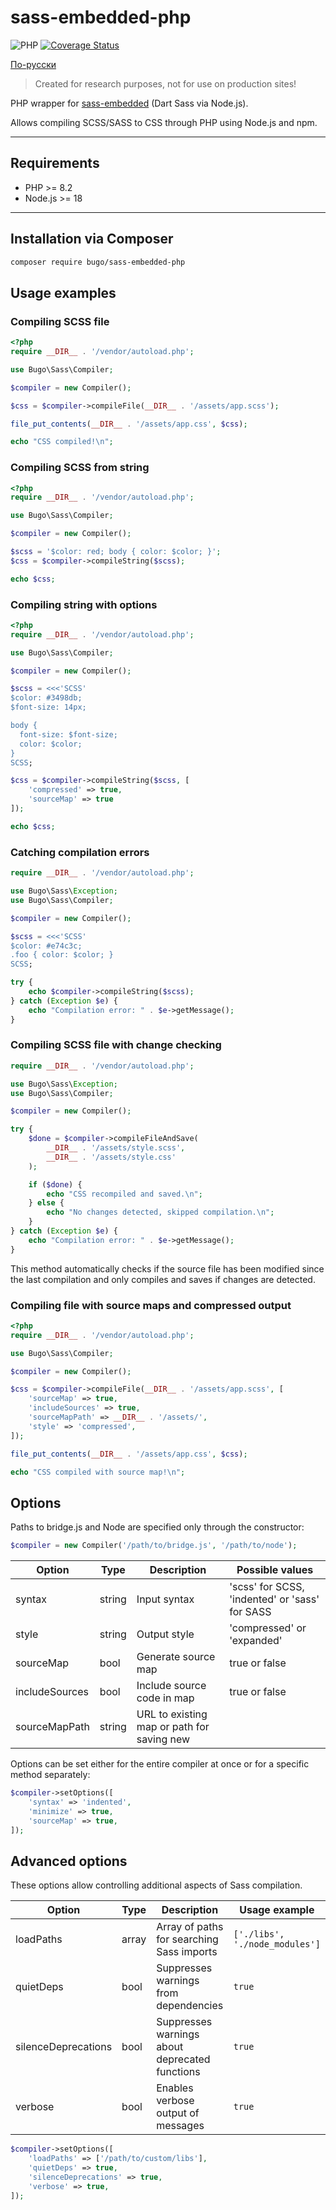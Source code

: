# sass-embedded-php

![PHP](https://img.shields.io/badge/PHP-^8.2-blue.svg?style=flat)
[![Coverage Status](https://coveralls.io/repos/github/dragomano/sass-embedded-php/badge.svg?branch=main)](https://coveralls.io/github/dragomano/sass-embedded-php?branch=main)

[По-русски](README.ru.md)

> Created for research purposes, not for use on production sites!

PHP wrapper for [sass-embedded](https://www.npmjs.com/package/sass-embedded) (Dart Sass via Node.js).

Allows compiling SCSS/SASS to CSS through PHP using Node.js and npm.

---

## Requirements

- PHP >= 8.2
- Node.js >= 18

---

## Installation via Composer

```bash
composer require bugo/sass-embedded-php
```

## Usage examples

### Compiling SCSS file

```php
<?php
require __DIR__ . '/vendor/autoload.php';

use Bugo\Sass\Compiler;

$compiler = new Compiler();

$css = $compiler->compileFile(__DIR__ . '/assets/app.scss');

file_put_contents(__DIR__ . '/assets/app.css', $css);

echo "CSS compiled!\n";
```

### Compiling SCSS from string

```php
<?php
require __DIR__ . '/vendor/autoload.php';

use Bugo\Sass\Compiler;

$compiler = new Compiler();

$scss = '$color: red; body { color: $color; }';
$css = $compiler->compileString($scss);

echo $css;
```

### Compiling string with options

```php
<?php
require __DIR__ . '/vendor/autoload.php';

use Bugo\Sass\Compiler;

$compiler = new Compiler();

$scss = <<<'SCSS'
$color: #3498db;
$font-size: 14px;

body {
  font-size: $font-size;
  color: $color;
}
SCSS;

$css = $compiler->compileString($scss, [
    'compressed' => true,
    'sourceMap' => true
]);

echo $css;
```

### Catching compilation errors

```php
require __DIR__ . '/vendor/autoload.php';

use Bugo\Sass\Exception;
use Bugo\Sass\Compiler;

$compiler = new Compiler();

$scss = <<<'SCSS'
$color: #e74c3c;
.foo { color: $color; }
SCSS;

try {
    echo $compiler->compileString($scss);
} catch (Exception $e) {
    echo "Compilation error: " . $e->getMessage();
}
```

### Compiling SCSS file with change checking

```php
require __DIR__ . '/vendor/autoload.php';

use Bugo\Sass\Exception;
use Bugo\Sass\Compiler;

$compiler = new Compiler();

try {
    $done = $compiler->compileFileAndSave(
        __DIR__ . '/assets/style.scss',
        __DIR__ . '/assets/style.css'
    );

    if ($done) {
        echo "CSS recompiled and saved.\n";
    } else {
        echo "No changes detected, skipped compilation.\n";
    }
} catch (Exception $e) {
    echo "Compilation error: " . $e->getMessage();
}
```

This method automatically checks if the source file has been modified since the last compilation and only compiles and saves if changes are detected.

### Compiling file with source maps and compressed output

```php
<?php
require __DIR__ . '/vendor/autoload.php';

use Bugo\Sass\Compiler;

$compiler = new Compiler();

$css = $compiler->compileFile(__DIR__ . '/assets/app.scss', [
    'sourceMap' => true,
    'includeSources' => true,
    'sourceMapPath' => __DIR__ . '/assets/',
    'style' => 'compressed',
]);

file_put_contents(__DIR__ . '/assets/app.css', $css);

echo "CSS compiled with source map!\n";
```

## Options

Paths to bridge.js and Node are specified only through the constructor:

```php
$compiler = new Compiler('/path/to/bridge.js', '/path/to/node');
```

| Option | Type | Description | Possible values |
|--------|------|-------------|-----------------|
| syntax | string | Input syntax | 'scss' for SCSS, 'indented' or 'sass' for SASS |
| style | string | Output style | 'compressed' or 'expanded' |
| sourceMap | bool | Generate source map | true or false |
| includeSources | bool | Include source code in map | true or false |
| sourceMapPath | string | URL to existing map or path for saving new |  |

Options can be set either for the entire compiler at once or for a specific method separately:

```php
$compiler->setOptions([
    'syntax' => 'indented',
    'minimize' => true,
    'sourceMap' => true,
]);
```

## Advanced options

These options allow controlling additional aspects of Sass compilation.

| Option | Type | Description | Usage example |
|--------|------|-------------|---------------------|
| loadPaths | array<string> | Array of paths for searching Sass imports | `['./libs', './node_modules']` |
| quietDeps | bool | Suppresses warnings from dependencies | `true` |
| silenceDeprecations | bool | Suppresses warnings about deprecated functions | `true` |
| verbose | bool | Enables verbose output of messages | `true` |

```php
$compiler->setOptions([
    'loadPaths' => ['/path/to/custom/libs'],
    'quietDeps' => true,
    'silenceDeprecations' => true,
    'verbose' => true,
]);
```